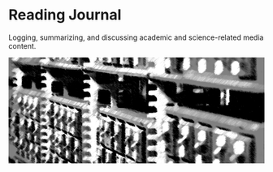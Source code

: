 # Reading Journal

Logging, summarizing, and discussing academic and science-related media content.

![cards](library-cards.png)
